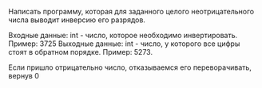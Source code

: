 Написать программу, которая для заданного целого неотрицательного числа выводит инверсию его разрядов.

Входные данные: int - число, которое необходимо инвертировать. Пример: 3725 Выходные данные: int - число, у которого все цифры стоят в обратном порядке. Пример: 5273.

Если пришло отрицательно число, отказываемся его переворачивать, вернув 0